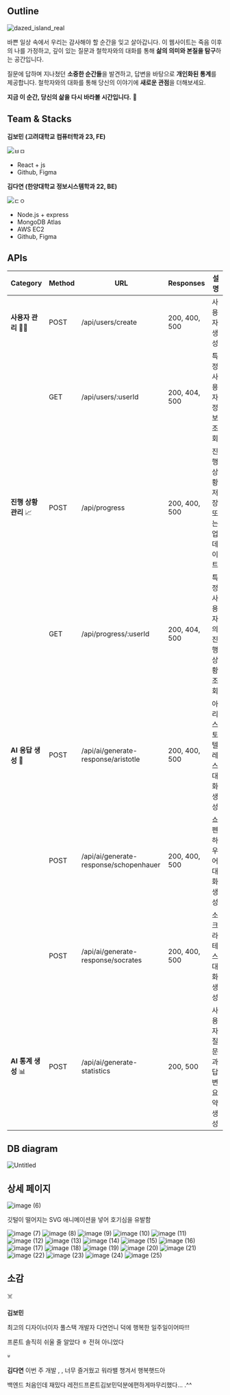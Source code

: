 ## Outline

![dazed_island_real](https://github.com/user-attachments/assets/a65d9141-3d62-4f7e-8735-176ea030019b)


바쁜 일상 속에서 우리는 감사해야 할 순간을 잊고 살아갑니다. 이 웹사이트는 죽음 이후의 나를 가정하고, 깊이 있는 질문과 철학자와의 대화를 통해 **삶의 의미와 본질을 탐구**하는 공간입니다.

질문에 답하며 지나쳤던 **소중한 순간들**을 발견하고, 답변을 바탕으로 **개인화된 통계**를 제공합니다. 철학자와의 대화를 통해 당신의 이야기에 **새로운 관점**을 더해보세요.

**지금 이 순간, 당신의 삶을 다시 바라볼 시간입니다.** 💜 

## Team & Stacks

**김보민 (고려대학교 컴퓨터학과 23, FE)** 

![ㅂㅁ](https://github.com/user-attachments/assets/638033e7-5968-4514-a755-3185a6350c13)


- React + js
- Github, Figma

**김다연 (한양대학교 정보시스템학과 22, BE)**

![ㄷㅇ](https://github.com/user-attachments/assets/aa328793-2bc9-4cf6-8b5d-cd791e70cd0b)


- Node.js + express
- MongoDB Atlas
- AWS EC2
- Github, Figma

## APIs

| Category | Method | URL | Responses | **설명** |
| --- | --- | --- | --- | --- |
| **사용자 관리** 👩‍👧 | POST | /api/users/create | 200, 400, 500 | 사용자 생성 |
|  | GET | /api/users/:userId | 200, 404, 500 | 특정 사용자 정보 조회 |
| **진행 상황 관리** 📈 | POST | /api/progress | 200, 400, 500 | 진행 상황 저장 또는 업데이트 |
|  | GET | /api/progress/:userId | 200, 404, 500 | 특정 사용자의 진행 상황 조회 |
| **AI 응답 생성** 🔮 | POST | /api/ai/generate-response/aristotle | 200, 400, 500 | 아리스토텔레스 대화 생성 |
|  | POST | /api/ai/generate-response/schopenhauer | 200, 400, 500 | 쇼펜하우어 대화 생성 |
|  | POST | /api/ai/generate-response/socrates | 200, 400, 500 | 소크라테스 대화 생성 |
| **AI 통계 생성** 📊 | POST | /api/ai/generate-statistics | 200, 500 | 사용자 질문과 답변 요약 생성 |

## DB diagram

![Untitled](https://github.com/user-attachments/assets/c5c05c15-6847-48bb-82f6-24f924830e1f)


## 상세 페이지

![image (6)](https://github.com/user-attachments/assets/bbe86950-dff1-4853-95ee-71f36a17b056)


깃털이 떨어지는 SVG 애니메이션을 넣어 호기심을 유발함

![image (7)](https://github.com/user-attachments/assets/799387b1-fd4e-43dd-8788-bc93c066b109)
![image (8)](https://github.com/user-attachments/assets/8066e8be-6b16-4af8-a5be-af923605c175)
![image (9)](https://github.com/user-attachments/assets/48b799e1-d7ca-4c8c-bc5a-95f51c86b490)
![image (10)](https://github.com/user-attachments/assets/cfe357da-cfd9-4bf9-8af7-1e0ff08b8d00)
![image (11)](https://github.com/user-attachments/assets/89b57095-9271-4437-93bf-e19f6c286b62)
![image (12)](https://github.com/user-attachments/assets/81ad62a3-e100-45ad-b672-764d42338238)
![image (13)](https://github.com/user-attachments/assets/55c67704-e0a7-4504-bf91-4e27c932c14a)
![image (14)](https://github.com/user-attachments/assets/1c9a5747-f811-477b-8f77-4dc96ae4e506)
![image (15)](https://github.com/user-attachments/assets/657aa148-527c-41ae-8e37-53f83c7212cf)
![image (16)](https://github.com/user-attachments/assets/091c4b32-07df-4962-bcc4-c87a879dc553)
![image (17)](https://github.com/user-attachments/assets/84d934e7-bc63-440f-833e-828b05743bff)
![image (18)](https://github.com/user-attachments/assets/7dd058ac-5474-4e40-aba9-712880ba420f)
![image (19)](https://github.com/user-attachments/assets/4616e5c5-4bf8-4934-911d-8de47f2e9852)
![image (20)](https://github.com/user-attachments/assets/42434e71-8c5e-4803-a455-2055847493d5)
![image (21)](https://github.com/user-attachments/assets/2f6a0470-e6ea-4da5-90e9-b09475e5c91e)
![image (22)](https://github.com/user-attachments/assets/00011083-6243-4a97-8ae1-8b876b2f0aa2)
![image (23)](https://github.com/user-attachments/assets/312e9c34-c3fc-4087-b2b6-c9ff63fefc74)
![image (24)](https://github.com/user-attachments/assets/4260df19-7a4e-4362-bb7d-5633fc5896a4)
![image (25)](https://github.com/user-attachments/assets/5988d6df-b9b8-4ae4-81d7-e36492dabeea)


## 소감

<aside>
☠️

**김보민**

최고의 디자이너이자 풀스택 개발자 다연언니 덕에 행복한 일주일이어따!!!

프론트 솔직히 쉬울 줄 알았다 ㅎ 전혀 아니었다

</aside>

<aside>
💀

**김다연**
이번 주 개발 , ,  너무 즐거웠고 워라밸 챙겨서 행복햇드아

백엔드 처음인데 재밌다 
레전드프론트김보민덕분에편하게마무리했다… .^^

</aside>
